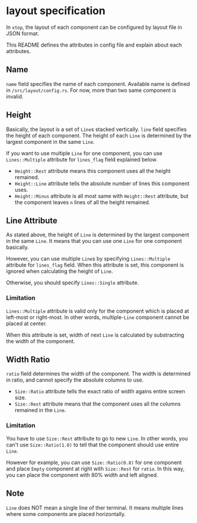 # layout specification

In `xtop`, the layout of each component can be configured by layout file in JSON format.  

This README defines the attributes in config file and explain about each attributes.


## Name

`name` field specifies the name of each component. Available name is defined in `/src/layout/config.rs`. For now, more than two same component is invalid.

## Height

Basically, the layout is a set of `Line`s stacked vertically. `line` field specifies the height of each component. The height of each `Line` is determined by the largest component in the same `Line`.  

If you want to use multiple `Line` for one component, you can use `Lines::Multiple` attribute for `lines_flag` field explained below.


- `Height::Rest` attribute means this component uses all the height remained. 
- `Height::Line` attribute tells the absolute number of lines this component uses.
- `Height::Minus` attribute is all most same with `Height::Rest` attribute, but the component leaves `n` lines of all the height remained.

## Line Attribute

As stated above, the height of `Line` is determined by the largest component in the same `Line`. It means that you can use one `Line` for one component basically.  

However, you can use multiple `Line`s by specifying `Lines::Multiple` attribute for `lines_flag` field. When this attribute is set, this component is ignored when calculating the height of `Line`.

Otherwise, you should specify `Lines::Single` attribute.

### Limitation

`Lines::Multiple` attribute is valid only for the component which is placed at left-most or right-most. In other words, multiple-`Line` component cannot be placed at center.  

When this attribute is set, width of next `Line` is calculated by substracting the width of the component.


## Width Ratio

`ratio` field determines the width of the component. The width is determined in ratio, and cannot specify the absolute columns to use.

- `Size::Ratio` attribute tells the exact ratio of width agains entire screen size.
- `Size::Rest` attribute means that the component uses all the columns remained in the `Line`.

### Limitation

You have to use `Size::Rest` attribute to go to new `Line`. In other words, you can't use `Size::Ratio(1.0)` to tell that the component should use entire `Line`. 

However for example, you can use `Size::Ratio(0.8)` for one component and place `Empty` component at right with `Size::Rest` for `ratio`. In this way, you can place the component with 80% width and left aligned.


## Note

`Line` does NOT mean a single line of ther terminal. It means multiple lines where some components are placed horizontally.

